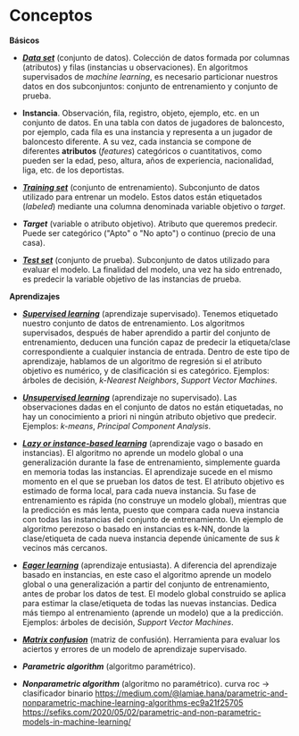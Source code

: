 # **Conceptos**

**Básicos**

- [**_Data set_**](https://en.wikipedia.org/wiki/Data_set) (conjunto de datos). Colección de datos formada por columnas (atributos) y filas (instancias u observaciones). En algoritmos supervisados de _machine learning_, es necesario particionar nuestros datos en dos subconjuntos: conjunto de entrenamiento y conjunto de prueba.

- **Instancia**. Observación, fila, registro, objeto, ejemplo, etc. en un conjunto de datos. En una tabla con datos de jugadores de baloncesto, por ejemplo, cada fila es una instancia y representa a un jugador de baloncesto diferente. A su vez, cada instancia se compone de diferentes **atributos** (_features_) categóricos o cuantitativos, como pueden ser la edad, peso, altura, años de experiencia, nacionalidad, liga, etc. de los deportistas.

- [**_Training set_**](https://en.wikipedia.org/wiki/Training,_validation,_and_test_sets) (conjunto de entrenamiento). Subconjunto de datos utilizado para entrenar un modelo. Estos datos están etiquetados (_labeled_) mediante una columna denominada variable objetivo o _target_. 

- **_Target_** (variable o atributo objetivo). Atributo que queremos predecir. Puede ser categórico ("Apto" o "No apto") o continuo (precio de una casa).

- [**_Test set_**](https://en.wikipedia.org/wiki/Training,_validation,_and_test_sets) (conjunto de prueba). Subconjunto de datos utilizado para evaluar el modelo. La finalidad del modelo, una vez ha sido entrenado, es predecir la variable objetivo de las instancias de prueba. 

**Aprendizajes**

- [**_Supervised learning_**](https://en.wikipedia.org/wiki/Supervised_learning) (aprendizaje supervisado). Tenemos etiquetado nuestro conjunto de datos de entrenamiento. Los algoritmos supervisados, después de haber aprendido a partir del conjunto de entrenamiento, deducen una función capaz de predecir la etiqueta/clase correspondiente a cualquier instancia de entrada. Dentro de este tipo de aprendizaje, hablamos de un algoritmo de regresión si el atributo objetivo es numérico, y de clasificación si es categórico. Ejemplos: árboles de decisión, _k-Nearest Neighbors_, _Support Vector Machines_. 

- [**_Unsupervised learning_**](https://en.wikipedia.org/wiki/Unsupervised_learning) (aprendizaje no supervisado). Las observaciones dadas en el conjunto de datos no están etiquetadas, no hay un conocimiento a priori ni ningún atributo objetivo que predecir. Ejemplos: _k-means_, _Principal Component Analysis_.

- [**_Lazy or instance-based learning_**](https://en.wikipedia.org/wiki/Lazy_learning) (aprendizaje vago o basado en instancias). El algoritmo no aprende un modelo global o una generalización durante la fase de entrenamiento, simplemente guarda en memoria todas las instancias. El aprendizaje sucede en el mismo momento en el que se prueban los datos de test. El atributo objetivo es estimado de forma local, para cada nueva instancia. Su fase de entrenamiento es rápida (no construye un modelo global), mientras que la predicción es más lenta, puesto que compara cada nueva instancia con todas las instancias del conjunto de entrenamiento. Un ejemplo de algoritmo perezoso o basado en instancias es k-NN, donde la clase/etiqueta de cada nueva instancia depende únicamente de sus _k_ vecinos más cercanos. 

- [**_Eager learning_**](https://en.wikipedia.org/wiki/Eager_learning) (aprendizaje entusiasta). A diferencia del aprendizaje basado en instancias, en este caso el algoritmo aprende un modelo global o una generalización a partir del conjunto de entrenamiento, antes de probar los datos de test. El modelo global construido se aplica para estimar la clase/etiqueta de todas las nuevas instancias. Dedica más tiempo al entrenamiento (aprende un modelo) que a la predicción. Ejemplos: árboles de decisión, _Support Vector Machines_.

- [**_Matrix confusion_**](https://en.wikipedia.org/wiki/Confusion_matrix) (matriz de confusión). Herramienta para evaluar los aciertos y errores de un modelo de aprendizaje supervisado.



- **_Parametric algorithm_** (algoritmo paramétrico).

- **_Nonparametric algorithm_** (algoritmo no paramétrico). 
curva roc -> clasificador binario
https://medium.com/@lamiae.hana/parametric-and-nonparametric-machine-learning-algorithms-ec9a21f25705
https://sefiks.com/2020/05/02/parametric-and-non-parametric-models-in-machine-learning/
